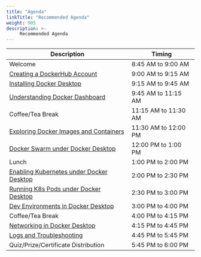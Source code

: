 ```yaml
---
title: "Agenda"
linkTitle: "Recommended Agenda"
weight: 905
description: >-
     Recommended Agenda
---
```



| Description | Timing |
| --- | --- |
| Welcome | 8:45 AM to 9:00 AM |
| [Creating a DockerHub Account](../prerequisite/) | 9:00 AM to 9:15 AM |
| [Installing Docker Desktop](../installingdockerdesktop/) | 9:15 AM to 9:45 AM |
| [Understanding Docker Dashboard](../dockerdashboard/) | 9:45 AM to 11:15 AM |
| Coffee/Tea Break | 11:15 AM to 11:30 AM |
| [Exploring Docker Images and Containers](../exploringdocker/) | 11:30 AM to 12:00 PM|
| [Docker Swarm under Docker Desktop](../enablek8s/) | 12:00 PM to 1:00 PM|
| Lunch | 1:00 PM to 2:00 PM |
| [Enabling Kubernetes under Docker Desktop](../enablek8s/)| 2:00 PM to 2:30 PM |
| [Running K8s Pods under Docker Desktop](../runningk8s/) | 2:30 PM to 3:00 PM |
| [Dev Environments in Docker Desktop ](../devenvironments/) | 3:00 PM to 4:00 PM |
| Coffee/Tea Break | 4:00 PM to 4:15 PM |
| [Networking in Docker Desktop](../networking/) | 4:15 PM to 4:45 PM |
| [Logs and Troubleshooting](../troubleshooting/) | 4:45 PM to 5:45 PM |
| Quiz/Prize/Certificate Distribution | 5:45 PM to 6:00 PM |
